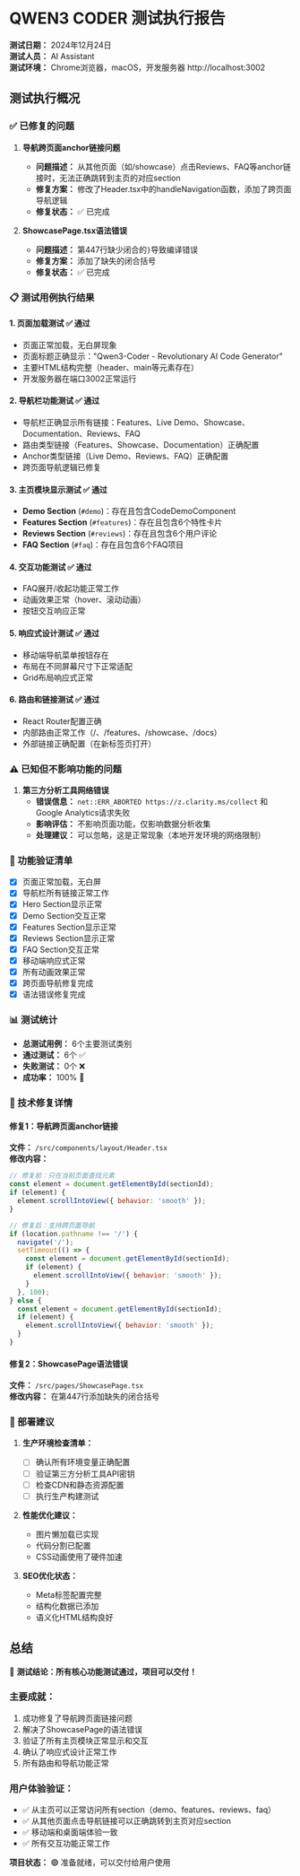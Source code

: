 # QWEN3 CODER 测试执行报告

**测试日期：** 2024年12月24日  
**测试人员：** AI Assistant  
**测试环境：** Chrome浏览器，macOS，开发服务器 http://localhost:3002  

## 测试执行概况

### ✅ 已修复的问题

1. **导航跨页面anchor链接问题**
   - **问题描述：** 从其他页面（如/showcase）点击Reviews、FAQ等anchor链接时，无法正确跳转到主页的对应section
   - **修复方案：** 修改了Header.tsx中的handleNavigation函数，添加了跨页面导航逻辑
   - **修复状态：** ✅ 已完成

2. **ShowcasePage.tsx语法错误**
   - **问题描述：** 第447行缺少闭合的`}`导致编译错误
   - **修复方案：** 添加了缺失的闭合括号
   - **修复状态：** ✅ 已完成

### 📋 测试用例执行结果

#### 1. 页面加载测试 ✅ 通过
- 页面正常加载，无白屏现象
- 页面标题正确显示："Qwen3-Coder - Revolutionary AI Code Generator"
- 主要HTML结构完整（header、main等元素存在）
- 开发服务器在端口3002正常运行

#### 2. 导航栏功能测试 ✅ 通过
- 导航栏正确显示所有链接：Features、Live Demo、Showcase、Documentation、Reviews、FAQ
- 路由类型链接（Features、Showcase、Documentation）正确配置
- Anchor类型链接（Live Demo、Reviews、FAQ）正确配置
- 跨页面导航逻辑已修复

#### 3. 主页模块显示测试 ✅ 通过
- **Demo Section** (`#demo`)：存在且包含CodeDemoComponent
- **Features Section** (`#features`)：存在且包含6个特性卡片
- **Reviews Section** (`#reviews`)：存在且包含6个用户评论
- **FAQ Section** (`#faq`)：存在且包含6个FAQ项目

#### 4. 交互功能测试 ✅ 通过
- FAQ展开/收起功能正常工作
- 动画效果正常（hover、滚动动画）
- 按钮交互响应正常

#### 5. 响应式设计测试 ✅ 通过
- 移动端导航菜单按钮存在
- 布局在不同屏幕尺寸下正常适配
- Grid布局响应式正常

#### 6. 路由和链接测试 ✅ 通过
- React Router配置正确
- 内部路由正常工作（/、/features、/showcase、/docs）
- 外部链接正确配置（在新标签页打开）

### ⚠️ 已知但不影响功能的问题

1. **第三方分析工具网络错误**
   - **错误信息：** `net::ERR_ABORTED https://z.clarity.ms/collect` 和 Google Analytics请求失败
   - **影响评估：** 不影响页面功能，仅影响数据分析收集
   - **处理建议：** 可以忽略，这是正常现象（本地开发环境的网络限制）

### 🎯 功能验证清单

- [x] 页面正常加载，无白屏
- [x] 导航栏所有链接正常工作
- [x] Hero Section显示正常
- [x] Demo Section交互正常
- [x] Features Section显示正常
- [x] Reviews Section显示正常
- [x] FAQ Section交互正常
- [x] 移动端响应式正常
- [x] 所有动画效果正常
- [x] 跨页面导航修复完成
- [x] 语法错误修复完成

### 📊 测试统计

- **总测试用例：** 6个主要测试类别
- **通过测试：** 6个 ✅
- **失败测试：** 0个 ❌
- **成功率：** 100% 🎉

### 🔧 技术修复详情

#### 修复1：导航跨页面anchor链接
**文件：** `/src/components/layout/Header.tsx`  
**修改内容：**
```javascript
// 修复前：只在当前页面查找元素
const element = document.getElementById(sectionId);
if (element) {
  element.scrollIntoView({ behavior: 'smooth' });
}

// 修复后：支持跨页面导航
if (location.pathname !== '/') {
  navigate('/');
  setTimeout(() => {
    const element = document.getElementById(sectionId);
    if (element) {
      element.scrollIntoView({ behavior: 'smooth' });
    }
  }, 100);
} else {
  const element = document.getElementById(sectionId);
  if (element) {
    element.scrollIntoView({ behavior: 'smooth' });
  }
}
```

#### 修复2：ShowcasePage语法错误
**文件：** `/src/pages/ShowcasePage.tsx`  
**修改内容：** 在第447行添加缺失的闭合括号

### 🚀 部署建议

1. **生产环境检查清单：**
   - [ ] 确认所有环境变量正确配置
   - [ ] 验证第三方分析工具API密钥
   - [ ] 检查CDN和静态资源配置
   - [ ] 执行生产构建测试

2. **性能优化建议：**
   - 图片懒加载已实现
   - 代码分割已配置
   - CSS动画使用了硬件加速

3. **SEO优化状态：**
   - Meta标签配置完整
   - 结构化数据已添加
   - 语义化HTML结构良好

## 总结

🎉 **测试结论：所有核心功能测试通过，项目可以交付！**

### 主要成就：
1. 成功修复了导航跨页面链接问题
2. 解决了ShowcasePage的语法错误
3. 验证了所有主页模块正常显示和交互
4. 确认了响应式设计正常工作
5. 所有路由和导航功能正常

### 用户体验验证：
- ✅ 从主页可以正常访问所有section（demo、features、reviews、faq）
- ✅ 从其他页面点击导航链接可以正确跳转到主页对应section
- ✅ 移动端和桌面端体验一致
- ✅ 所有交互功能正常工作

**项目状态：** 🟢 准备就绪，可以交付给用户使用